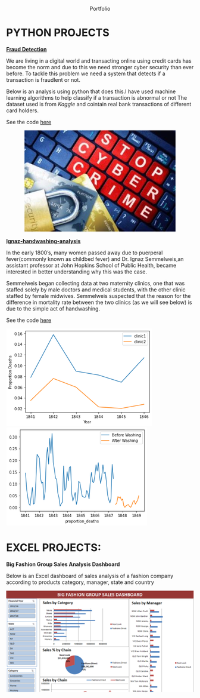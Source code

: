 
<p align="center">
    Portfolio
</p>

# PYTHON PROJECTS
                                                              
[**Fraud Detection**](https://github.com/karennjoki/FRAUD_DETECTION/blob/main/My%20project_fraud%20detection.ipynb)
 
We are living in a digital world and transacting online using credit cards has become the norm and due to this we need stronger cyber security than ever before.
To tackle this problem we need a system that detects if a transaction is fraudlent or not.

Below is an analysis using python that does this.I have used machine learning algorithms to help classify if a transaction is abnormal or not
The dataset used is from *Kaggle* and cointain real bank transactions of different card holders.

See the code [here](https://github.com/karennjoki/FRAUD_DETECTION/blob/main/My%20project_fraud%20detection.ipynb)

<p align="center">
 <img src="images/credit%20card2.jpg" />
 </p>
                           


[**Ignaz-handwashing-analysis**](https://github.com/karennjoki/Ignaz-handwashing-analysis/blob/main/Ignaz%20Handwashing%20Project-checkpoint.ipynb)

In the early 1800’s, many women passed away due to puerperal fever(commonly known as childbed fever) and Dr. Ignaz Semmelweis,an assistant professor at John Hopkins School of Public Health, became interested in better understanding why this was the case.

Semmelweis began collecting data at two maternity clinics, one that was staffed solely by male doctors and medical students, with the other clinic staffed by female midwives. Semmelweis suspected that the reason for the difference in mortality rate between the two clinics (as we will see below) is due to the simple act of handwashing.

See the code [here](https://github.com/karennjoki/Ignaz-handwashing-analysis/blob/main/Ignaz%20Handwashing%20Project-checkpoint.ipynb)

![](images/clinic%20img1.png)![](images/clinic%20img3.png)

# EXCEL PROJECTS:

**Big Fashion Group Sales Analysis Dashboard**

Below is an Excel dashboard of sales analysis of a fashion company according to products category, manager, state and country

![](images/Big%20Fashion%20Sales%20Analysis%20Dashboard.PNG)
